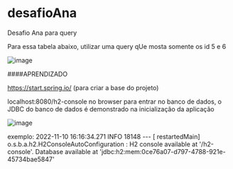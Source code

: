 # desafioAna
Desafio Ana para query


Para essa tabela abaixo, utilizar uma query qUe mosta somente os id 5 e 6

![image](https://user-images.githubusercontent.com/84548693/201189175-9897595e-51a3-45e7-a544-e8ad0b2929b8.png)


####APRENDIZADO

https://start.spring.io/ (para criar a base do projeto)

localhost:8080/h2-console no browser para entrar no banco de dados, o JDBC do banco de dados é demonstrado na inicialização da aplicação

![image](https://user-images.githubusercontent.com/84548693/201189406-757e41b4-5eac-4b4f-ab64-4d3c1c2a57de.png)




exemplo: 
2022-11-10 16:16:34.271  INFO 18148 --- [  restartedMain] o.s.b.a.h2.H2ConsoleAutoConfiguration    : H2 console available at '/h2-console'. Database available at 'jdbc:h2:mem:0ce76a07-d797-4788-921e-45734bae5847'
